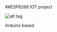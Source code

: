 ##ESP8266 IOT project

![alt tag](https://hackadaycom.files.wordpress.com/2015/05/huzzah-esp8266-breadboard.jpg?w=400&h=267)


Arduino based
